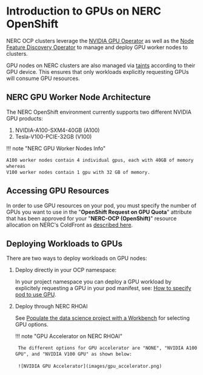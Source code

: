 # Introduction to GPUs on NERC OpenShift

NERC OCP clusters leverage the [NVIDIA GPU Operator](https://docs.nvidia.com/datacenter/cloud-native/gpu-operator/latest/index.html)
as well as the [Node Feature Discovery Operator](https://docs.openshift.com/container-platform/4.15/hardware_enablement/psap-node-feature-discovery-operator.html)
to manage and deploy GPU worker nodes to clusters.

GPU nodes on NERC clusters are also managed via
[taints](https://kubernetes.io/docs/concepts/scheduling-eviction/taint-and-toleration/)
according to their GPU device. This ensures that only workloads explicitly
requesting GPUs will consume GPU resources.

## NERC GPU Worker Node Architecture

The NERC OpenShift environment currently supports two different NVIDIA GPU
 products:

1. NVIDIA-A100-SXM4-40GB (A100)
2. Tesla-V100-PCIE-32GB (V100)

!!! note "NERC GPU Worker Nodes Info"

    A100 worker nodes contain 4 individual gpus, each with 40GB of memory whereas
    V100 worker nodes contain 1 gpu with 32 GB of memory.

## Accessing GPU Resources

In order to use GPU resources on your pod, you must specify the number of GPUs
you want to use in the "**OpenShift Request on GPU Quota**" attribute that has
been approved for your "**NERC-OCP (OpenShift)**" resource allocation on NERC's
ColdFront as [described here](../../get-started/allocation/allocation-details.md#pi-and-manager-allocation-view-of-openshift-resource-allocation).

## Deploying Workloads to GPUs

There are two ways to deploy workloads on GPU nodes:

1. Deploy directly in your OCP namespace:

    In your project namespace you can deploy a GPU workload by explicitely requesting
    a GPU in your pod manifest, see: [How to specify pod to use GPU](https://nerc-project.github.io/nerc-docs/openshift/applications/scaling-and-performance-guide/#how-to-specify-pod-to-use-gpu).

2. Deploy through NERC RHOAI

    See [Populate the data science project with a Workbench](https://nerc-project.github.io/nerc-docs/openshift-ai/data-science-project/using-projects-the-rhoai/#populate-the-data-science-project-with-a-workbench)
    for selecting GPU options.

    !!! note "GPU Accelerator on NERC RHOAI"

        The different options for GPU accelerator are "NONE", "NVIDIA A100 GPU", and "NVIDIA V100 GPU" as shown below:

        ![NVIDIA GPU Accelerator](images/gpu_accelerator.png)
